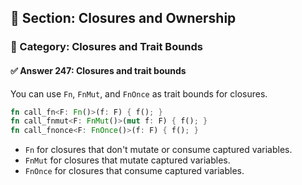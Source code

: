 ## 📘 Section: Closures and Ownership  
### 🔹 Category: Closures and Trait Bounds  
#### ✅ Answer 247: Closures and trait bounds

You can use `Fn`, `FnMut`, and `FnOnce` as trait bounds for closures.

```rust
fn call_fn<F: Fn()>(f: F) { f(); }
fn call_fnmut<F: FnMut()>(mut f: F) { f(); }
fn call_fnonce<F: FnOnce()>(f: F) { f(); }
```

- `Fn` for closures that don't mutate or consume captured variables.
- `FnMut` for closures that mutate captured variables.
- `FnOnce` for closures that consume captured variables.
